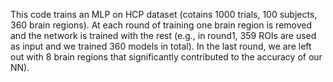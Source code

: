 This code trains an MLP on HCP dataset (cotains 1000 trials, 100 subjects, 360 brain regions).
 At each round of training one brain region is removed and the network is trained with the rest (e.g., in round1,
 359 ROIs are used as input and we trained 360 models in total).
 In the last round, we are left out with 8 brain regions that significantly contributed to the accuracy of our NN).
